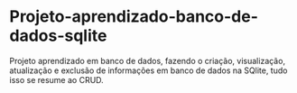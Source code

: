 # Projeto-aprendizado-banco-de-dados-sqlite

Projeto aprendizado em banco de dados, fazendo o criação, visualização, atualização e exclusão de informações em banco de dados na SQlite, tudo isso se resume ao CRUD.
